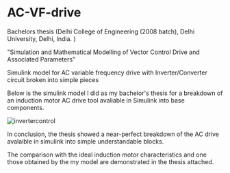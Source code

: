 # AC-VF-drive
Bachelors thesis (Delhi College of Engineering (2008 batch), Delhi University, Delhi, India. ) 

"Simulation and Mathematical Modelling of Vector Control Drive and Associated Parameters"

Simulink model for AC variable frequency drive with Inverter/Converter circuit broken into simple pieces  

Below is the simulink model I did as my bachelor's thesis for a breakdown of an induction motor AC drive tool avaliable in Simulink into base components. 

![invertercontrol](https://github.com/rioter1/AC-HF-drive/assets/118795230/fd03cb91-6784-4308-a201-906c97df2323)

In conclusion, the thesis showed a near-perfect breakdown of the AC drive avalaible in simulink into simple understandable blocks. 

The comparison with the ideal induction motor characteristics and one those obtained by the my model are demonstrated in the thesis attached. 

